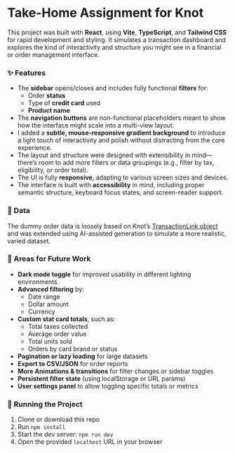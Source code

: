 # Take-Home Assignment for Knot

This project was built with **React**, using **Vite**, **TypeScript**, and **Tailwind CSS** for rapid development and styling. It simulates a transaction dashboard and explores the kind of interactivity and structure you might see in a financial or order management interface.

### ✨ Features
- The **sidebar** opens/closes and includes fully functional **filters** for:
  - Order **status**
  - Type of **credit card** used
  - **Product name**  
- The **navigation buttons** are non-functional placeholders meant to show how the interface might scale into a multi-view layout.
- I added a **subtle, mouse-responsive gradient background** to introduce a light touch of interactivity and polish without distracting from the core experience.
- The layout and structure were designed with extensibility in mind—there’s room to add more filters or data groupings (e.g., filter by tax, eligibility, or order total).
- The UI is fully **responsive**, adapting to various screen sizes and devices.
- The interface is built with **accessibility** in mind, including proper semantic structure, keyboard focus states, and screen-reader support.

### 🧪 Data
The dummy order data is loosely based on Knot’s [TransactionLink object](https://docs.knotapi.com/api-reference/products/transaction-link/transaction-object) and was extended using AI-assisted generation to simulate a more realistic, varied dataset.

### 🧠 Areas for Future Work
- **Dark mode toggle** for improved usability in different lighting environments.
- **Advanced filtering** by:
  - Date range
  - Dollar amount
  - Currency
- **Custom stat card totals**, such as:
  - Total taxes collected
  - Average order value
  - Total units sold
  - Orders by card brand or status
- **Pagination or lazy loading** for large datasets
- **Export to CSV/JSON** for order reports
- **More Animations & transitions** for filter changes or sidebar toggles
- **Persistent filter state** (using localStorage or URL params)
- **User settings panel** to allow toggling specific totals or metrics

### 🚀 Running the Project
1. Clone or download this repo  
2. Run `npm install`  
3. Start the dev server: `npm run dev`  
4. Open the provided `localhost` URL in your browser